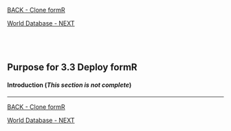 <!-- ------------------------------------------------------------------------- -->

<div class="page-back">


[BACK - Clone formR](/Setup/purposes/pfr0103_Clone-formR.md)
</div><div class="page-next">

[World Database - NEXT](/Setup/purposes/pfr0307_World-Database.md)
</div><div style="margin-top:35px">&nbsp;</div>

<!-- ------------------------------------------------------------------------- -->


## Purpose for 3.3 Deploy formR

#### Introduction  (*This section is not complete*)
----



<!-- ------------------------------------------------------------------------- -->

<div class="page-back">

[BACK - Clone formR](/Setup/purposes/pfr0103_Clone-formR.md)
</div><div class="page-next">

[World Database - NEXT](/Setup/purposes/pfr0307_World-Database.md)
</div>

<!-- ------------------------------------------------------------------------- -->